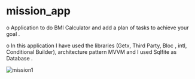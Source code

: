 # mission_app

o Application to do BMI Calculator and add a plan of tasks to achieve your goal .

o In this application I have used the libraries (Getx, Third Party, Bloc , intl,
Conditional Builder), architecture pattern MVVM and I used Sqlfite as Database .

![mission1](https://user-images.githubusercontent.com/55663920/159212331-ba712f31-8640-491c-b6c5-f32f207c560b.png)


<!-- ## Getting Started

This project is a starting point for a Flutter application.

A few resources to get you started if this is your first Flutter project:

- [Lab: Write your first Flutter app](https://flutter.dev/docs/get-started/codelab)
- [Cookbook: Useful Flutter samples](https://flutter.dev/docs/cookbook)

For help getting started with Flutter, view our
[online documentation](https://flutter.dev/docs), which offers tutorials,
samples, guidance on mobile development, and a full API reference. -->
